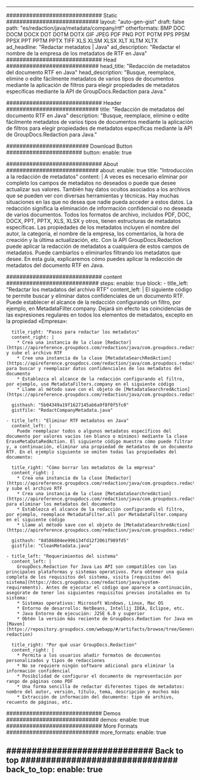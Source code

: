 
---
############################# Static ############################
layout: "auto-gen-gist" 
draft: false
path: "es/redaction/java/metadata/company/rtf"
otherformats: BMP DOC DOCM DOCX DOT DOTM DOTX GIF JPEG PDF PNG POT POTM PPS PPSM PPSX PPT PPTM PPTX TIFF XLS XLSM XLSX XLT XLTM XLTX  
ad_headline: "Redactar metadatos | Java"
ad_description: "Redactar el nombre de la empresa de los metadatos de RTF en Java"
############################# Head ############################
head_title: "Redacción de metadatos del documento RTF en Java"
head_description: "Busque, reemplace, elimine o edite fácilmente metadatos de varios tipos de documentos mediante la aplicación de filtros para elegir propiedades de metadatos específicas mediante la API de GroupDocs.Redaction para Java."

############################# Header ############################
title: "Redacción de metadatos del documento RTF en Java"
description: "Busque, reemplace, elimine o edite fácilmente metadatos de varios tipos de documentos mediante la aplicación de filtros para elegir propiedades de metadatos específicas mediante la API de GroupDocs.Redaction para Java."

######################### Download Button #######################
button:
    enable: true

############################# About ############################
about:
    enable: true
    title: "Introducción a la redacción de metadatos"
    content: |
        A veces es necesario eliminar por completo los campos de metadatos no deseados o puede que desee actualizar sus valores. También hay datos ocultos asociados a los archivos que se pueden ver con diversas herramientas y técnicas. Hay muchas situaciones en las que no desea que nadie pueda acceder a estos datos. La redacción significa la eliminación de información confidencial o no deseada de varios documentos. Todos los formatos de archivo, incluidos PDF, DOC, DOCX, PPT, PPTX, XLS, XLSX y otros, tienen estructuras de metadatos específicas. Las propiedades de los metadatos incluyen el nombre del autor, la categoría, el nombre de la empresa, los comentarios, la hora de creación y la última actualización, etc. Con la API GroupDocs.Redaction puede aplicar la redacción de metadatos a cualquiera de estos campos de metadatos. Puede cambiarlos o eliminarlos filtrando los metadatos que desee. En esta guía, explicaremos cómo puedes aplicar la redacción de metadatos del documento RTF en Java.

############################# content ############################
steps:
    enable: true
    block:
    - title_left: "Redactar los metadatos del archivo RTF"
      content_left: |
        El siguiente código te permite buscar y eliminar datos confidenciales de un documento RTF. Puede establecer el alcance de la redacción configurando un filtro, por ejemplo, en MetadataFilter.company. Dejará sin efecto las coincidencias de las expresiones regulares en todos los elementos de metadatos, excepto en la propiedad «Empresa»: 

      title_right: "Pasos para redactar los metadatos"
      content_right: |
        * Crea una instancia de la clase [Redactor](https://apireference.groupdocs.com/redaction/java/com.groupdocs.redaction/Redactor) y sube el archivo RTF
        * Cree una instancia de la clase [MetadataSearchRedAction](https://apireference.groupdocs.com/redaction/java/com.groupdocs.redaction.redactions/MetadataSearchRedaction) para buscar y reemplazar datos confidenciales de los metadatos del documento
        * Establezca el alcance de la redacción configurando el filtro, por ejemplo, use MetadataFilters.company en el siguiente código
        * Llame al método save con el objeto de [MetadataSearchredAction](https://apireference.groupdocs.com/redaction/java/com.groupdocs.redaction.redactions/MetadataSearchRedaction) 

      gisthash: "5b04349a19f1627145ab6a9f8f0f5fc0"
      gistfile: "RedactCompanyMetadata.java"
      
    - title_left: "Eliminar RTF metadatos en Java"
      content_left: |
        Puede reemplazar todos o algunos metadatos específicos del documento por valores vacíos (en blanco o mínimos) mediante la clase EraseMetaDataRedAction. El siguiente código muestra cómo puede filtrar y, a continuación, eliminar una propiedad de metadatos de un documento RTF. En el ejemplo siguiente se omiten todas las propiedades del documento: 
        
      title_right: "Cómo borrar los metadatos de la empresa"
      content_right: |
        * Crea una instancia de la clase [Redactor](https://apireference.groupdocs.com/redaction/java/com.groupdocs.redaction/Redactor) y sube el archivo RTF
        * Crea una instancia de la clase [MetadataSearchredAction](https://apireference.groupdocs.com/redaction/java/com.groupdocs.redaction.redactions/MetadataSearchRedaction) para eliminar los metadatos del documento
        * Establezca el alcance de la redacción configurando el filtro, por ejemplo, reemplace MetadataFilter.all por MetadataFilter.company en el siguiente código
        * Llame al método save con el objeto de [MetadataSearchredAction](https://apireference.groupdocs.com/redaction/java/com.groupdocs.redaction.redactions/MetadataSearchRedaction) 
        
      gisthash: "84586804ee996134fd12f2061f989fd5"
      gistfile: "CleanMetadata.java"

    - title_left: "Requerimientos del sistema"
      content_left: |
        GroupDocs.Redaction for Java Las API son compatibles con las principales plataformas y sistemas operativos. Para obtener una guía completa de los requisitos del sistema, visita [requisitos del sistema](https://docs.groupdocs.com/redaction/java/system-requirements). Antes de ejecutar el código que aparece a continuación, asegúrate de tener los siguientes requisitos previos instalados en tu sistema:
        * Sistemas operativos: Microsoft Windows, Linux, Mac OS
        * Entorno de desarrollo: NetBeans, Intellij IDEA, Eclipse, etc.
        * Java Entorno de ejecución: J2SE 6.0 y superior
        * Obtén la versión más reciente de GroupDocs.Redaction for Java en [Maven](https://repository.groupdocs.com/webapp/#/artifacts/browse/tree/General/repo/com/groupdocs/groupdocs-redaction)
        
      title_right: "Por qué usar GroupDocs.Redaction"
      content_right: |
        * Permita a los usuarios añadir formatos de documentos personalizados y tipos de redacciones
        * No se requiere ningún software adicional para eliminar la información confidencial
        * Posibilidad de configurar el documento de representación por rango de páginas como PDF
        * Una forma sencilla de redactar diferentes tipos de metadatos: nombre del autor, versión, título, tema, descripción y muchos más
        * Extracción de información del documento: tipo de archivo, recuento de páginas, etc.
        

############################# Demos ############################
demos:
    enable: true
############################# More Formats ############################
more_formats:
    enable: true

############################# Back to top ###############################
back_to_top:
    enable: true
---